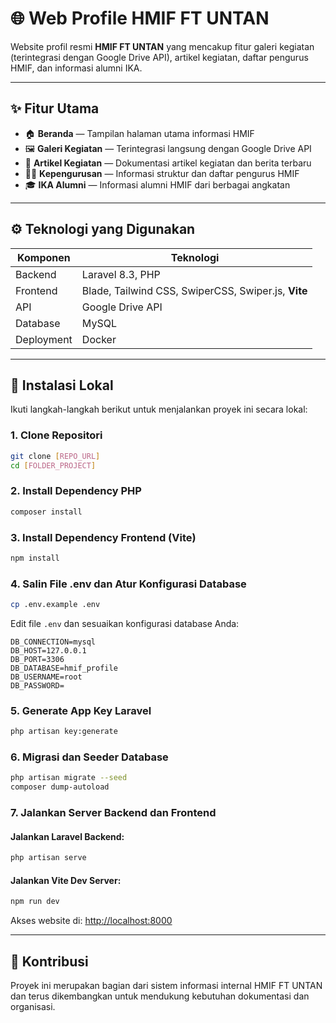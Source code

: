 
# 🌐 Web Profile HMIF FT UNTAN

Website profil resmi **HMIF FT UNTAN** yang mencakup fitur galeri kegiatan (terintegrasi dengan Google Drive API), artikel kegiatan, daftar pengurus HMIF, dan informasi alumni IKA.

---

## ✨ Fitur Utama

- 🏠 **Beranda** — Tampilan halaman utama informasi HMIF
- 🖼️ **Galeri Kegiatan** — Terintegrasi langsung dengan Google Drive API
- 📝 **Artikel Kegiatan** — Dokumentasi artikel kegiatan dan berita terbaru
- 🧑‍💼 **Kepengurusan** — Informasi struktur dan daftar pengurus HMIF
- 🎓 **IKA Alumni** — Informasi alumni HMIF dari berbagai angkatan

---

## ⚙️ Teknologi yang Digunakan

| Komponen     | Teknologi                                          |
|--------------|-----------------------------------------------------|
| Backend      | Laravel 8.3, PHP                                    |
| Frontend     | Blade, Tailwind CSS, SwiperCSS, Swiper.js, **Vite** |
| API          | Google Drive API                                   |
| Database     | MySQL                                              |
| Deployment   | Docker                                              |

---

## 🚀 Instalasi Lokal

Ikuti langkah-langkah berikut untuk menjalankan proyek ini secara lokal:

### 1. Clone Repositori
```bash
git clone [REPO_URL]
cd [FOLDER_PROJECT]
```

### 2. Install Dependency PHP
```bash
composer install
```

### 3. Install Dependency Frontend (Vite)
```bash
npm install
```

### 4. Salin File .env dan Atur Konfigurasi Database
```bash
cp .env.example .env
```

Edit file `.env` dan sesuaikan konfigurasi database Anda:
```env
DB_CONNECTION=mysql
DB_HOST=127.0.0.1
DB_PORT=3306
DB_DATABASE=hmif_profile
DB_USERNAME=root
DB_PASSWORD=
```

### 5. Generate App Key Laravel
```bash
php artisan key:generate
```

### 6. Migrasi dan Seeder Database
```bash
php artisan migrate --seed
composer dump-autoload
```

### 7. Jalankan Server Backend dan Frontend
#### Jalankan Laravel Backend:
```bash
php artisan serve
```

#### Jalankan Vite Dev Server:
```bash
npm run dev
```

Akses website di: [http://localhost:8000](http://localhost:8000)

---

## 🙌 Kontribusi

Proyek ini merupakan bagian dari sistem informasi internal HMIF FT UNTAN dan terus dikembangkan untuk mendukung kebutuhan dokumentasi dan organisasi.
